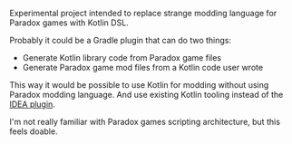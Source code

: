 Experimental project intended to replace strange modding language for Paradox games with Kotlin DSL.

Probably it could be a Gradle plugin that can do two things:
- Generate Kotlin library code from Paradox game files
- Generate Paradox game mod files from a Kotlin code user wrote 

This way it would be possible to use Kotlin for modding without using Paradox modding language. And use existing Kotlin
tooling instead of the [IDEA plugin](https://github.com/DragonKnightOfBreeze/Paradox-Language-Support).

I'm not really familiar with Paradox games scripting architecture, but this feels doable.